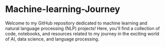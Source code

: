 # Machine-learning-Journey
Welcome to my GitHub repository dedicated to machine learning and natural language processing (NLP) projects! Here, you'll find a collection of code, notebooks, and resources related to my journey in the exciting world of AI, data science, and language processing.

